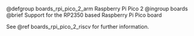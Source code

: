 @defgroup    boards_rpi_pico_2_arm Raspberry Pi Pico 2
@ingroup     boards
@brief       Support for the RP2350 based Raspberry Pi Pico board

See @ref boards_rpi_pico_2_riscv for further information.
